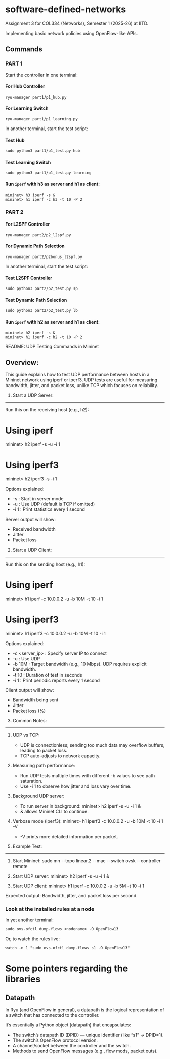 # software-defined-networks

Assignment 3 for COL334 (Networks), Semester 1 (2025-26) at IITD.

Implementing basic network policies using OpenFlow-like APIs.

## Commands

### PART 1

Start the controller in one terminal:

#### For Hub Controller
```
ryu-manager part1/p1_hub.py
```

#### For Learning Switch
```
ryu-manager part1/p1_learning.py
```

In another terminal, start the test script:

#### Test Hub
```
sudo python3 part1/p1_test.py hub
```

#### Test Learning Switch
```
sudo python3 part1/p1_test.py learning
```
#### Run `iperf` with h3 as server and h1 as client:
```
mininet> h3 iperf -s &
mininet> h1 iperf -c h3 -t 10 -P 2
```

### PART 2

#### For L2SPF Controller
```
ryu-manager part2/p2_l2spf.py
```

#### For Dynamic Path Selection
```
ryu-manager part2/p2bonus_l2spf.py
```

In another terminal, start the test script:

#### Test L2SPF Controller
```
sudo python3 part2/p2_test.py sp
```

#### Test Dynamic Path Selection
```
sudo python3 part2/p2_test.py lb
```





#### Run `iperf` with h2 as server and h1 as client:
```
mininet> h2 iperf -s &
mininet> h1 iperf -c h2 -t 10 -P 2
```

README: UDP Testing Commands in Mininet

Overview:
---------
This guide explains how to test UDP performance between hosts in a Mininet network using iperf or iperf3. 
UDP tests are useful for measuring bandwidth, jitter, and packet loss, unlike TCP which focuses on reliability.

1. Start a UDP Server:
----------------------
Run this on the receiving host (e.g., h2):

# Using iperf
mininet> h2 iperf -s -u -i 1

# Using iperf3
mininet> h2 iperf3 -s -i 1

Options explained:
- -s        : Start in server mode
- -u        : Use UDP (default is TCP if omitted)
- -i 1      : Print statistics every 1 second

Server output will show:
- Received bandwidth
- Jitter
- Packet loss

2. Start a UDP Client:
----------------------
Run this on the sending host (e.g., h1):

# Using iperf
mininet> h1 iperf -c 10.0.0.2 -u -b 10M -t 10 -i 1

# Using iperf3
mininet> h1 iperf3 -c 10.0.0.2 -u -b 10M -t 10 -i 1

Options explained:
- -c <server_ip> : Specify server IP to connect
- -u             : Use UDP
- -b 10M         : Target bandwidth (e.g., 10 Mbps). UDP requires explicit bandwidth.
- -t 10          : Duration of test in seconds
- -i 1           : Print periodic reports every 1 second

Client output will show:
- Bandwidth being sent
- Jitter
- Packet loss (%)

3. Common Notes:
----------------
1. UDP vs TCP:
   - UDP is connectionless; sending too much data may overflow buffers, leading to packet loss.
   - TCP auto-adjusts to network capacity.

2. Measuring path performance:
   - Run UDP tests multiple times with different -b values to see path saturation.
   - Use -i 1 to observe how jitter and loss vary over time.

3. Background UDP server:
   - To run server in background:
     mininet> h2 iperf -s -u -i 1 &
   - & allows Mininet CLI to continue.

4. Verbose mode (iperf3):
   mininet> h1 iperf3 -c 10.0.0.2 -u -b 10M -t 10 -i 1 -V
   - -V prints more detailed information per packet.

4. Example Test:
----------------
1. Start Mininet:
   sudo mn --topo linear,2 --mac --switch ovsk --controller remote

2. Start UDP server:
   mininet> h2 iperf -s -u -i 1 &

3. Start UDP client:
   mininet> h1 iperf -c 10.0.0.2 -u -b 5M -t 10 -i 1

Expected output: Bandwidth, jitter, and packet loss per second.



### Look at the installed rules at a node

In yet another terminal:

```
sudo ovs-ofctl dump-flows <nodename> -O OpenFlow13
```
Or, to watch the rules live:

```
watch -n 1 "sudo ovs-ofctl dump-flows s1 -O OpenFlow13"
```

# Some pointers regarding the libraries

## Datapath

In Ryu (and OpenFlow in general), a datapath is the logical representation of a switch that has connected to the controller.

It’s essentially a Python object (datapath) that encapsulates:
- The switch’s datapath ID (DPID) — unique identifier (like “s1” → DPID=1).
- The switch’s OpenFlow protocol version.
- A channel/socket between the controller and the switch.
- Methods to send OpenFlow messages (e.g., flow mods, packet outs).



